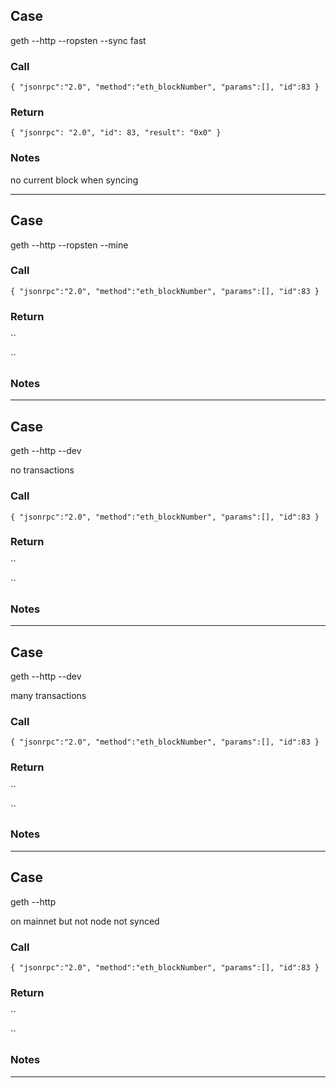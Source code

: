 ## Case
  
geth --http --ropsten --sync fast  
  
### Call

``
{
	"jsonrpc":"2.0",
	"method":"eth_blockNumber",
	"params":[],
	"id":83
}
`` 

### Return

``
{
    "jsonrpc": "2.0",
    "id": 83,
    "result": "0x0"
}
``

### Notes

 no current block when syncing
 
---
## Case
  
geth --http --ropsten --mine  
  
### Call

``
{
	"jsonrpc":"2.0",
	"method":"eth_blockNumber",
	"params":[],
	"id":83
}
`` 

### Return

``

``

### Notes

 
 
---
## Case
  
geth --http --dev

no transactions
  
### Call

``
{
	"jsonrpc":"2.0",
	"method":"eth_blockNumber",
	"params":[],
	"id":83
}
`` 

### Return

``

``

### Notes

 
 
---
## Case
  
geth --http --dev

many transactions
  
### Call

``
{
	"jsonrpc":"2.0",
	"method":"eth_blockNumber",
	"params":[],
	"id":83
}
`` 

### Return

``

``

### Notes

 
 
---
## Case
  
geth --http 
  
on mainnet but not node not synced  
  
### Call

``
{
	"jsonrpc":"2.0",
	"method":"eth_blockNumber",
	"params":[],
	"id":83
}
`` 

### Return

``

``

### Notes

 
 
---
